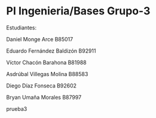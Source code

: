 # PI Ingenieria/Bases Grupo-3

Estudiantes: 
 
Daniel Monge Arce B85017 

Eduardo Fernández Baldizón B92911 

Víctor Chacón Barahona B81988 

Asdrúbal Villegas Molina B88583 

Diego Díaz Fonseca B92602 

Bryan Umaña Morales B87997 

prueba3
